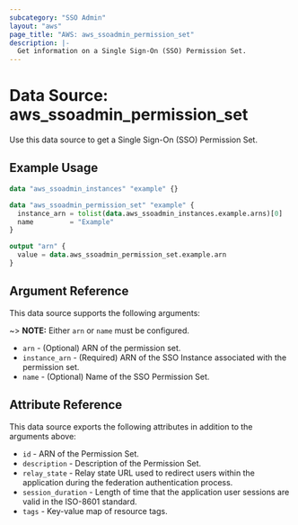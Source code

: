 ```yaml
---
subcategory: "SSO Admin"
layout: "aws"
page_title: "AWS: aws_ssoadmin_permission_set"
description: |-
  Get information on a Single Sign-On (SSO) Permission Set.
---
```


# Data Source: aws_ssoadmin_permission_set

Use this data source to get a Single Sign-On (SSO) Permission Set.

## Example Usage

```terraform
data "aws_ssoadmin_instances" "example" {}

data "aws_ssoadmin_permission_set" "example" {
  instance_arn = tolist(data.aws_ssoadmin_instances.example.arns)[0]
  name         = "Example"
}

output "arn" {
  value = data.aws_ssoadmin_permission_set.example.arn
}
```

## Argument Reference

This data source supports the following arguments:

~> **NOTE:** Either `arn` or `name` must be configured.

* `arn` - (Optional) ARN of the permission set.
* `instance_arn` - (Required) ARN of the SSO Instance associated with the permission set.
* `name` - (Optional) Name of the SSO Permission Set.

## Attribute Reference

This data source exports the following attributes in addition to the arguments above:

* `id` - ARN of the Permission Set.
* `description` - Description of the Permission Set.
* `relay_state` - Relay state URL used to redirect users within the application during the federation authentication process.
* `session_duration` - Length of time that the application user sessions are valid in the ISO-8601 standard.
* `tags` - Key-value map of resource tags.
